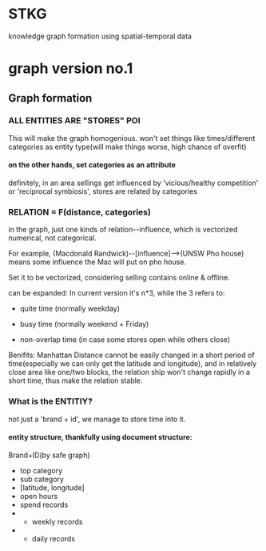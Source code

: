 # STKG
knowledge graph formation using spatial-temporal data

# graph version no.1
## Graph formation
### ALL ENTITIES ARE "STORES" POI
This will make the graph homogenious. won't set things like times/different categories as entity type(will make things worse, high chance of overfit)

#### on the other hands, set categories as an attribute
definitely, in an area sellings get influenced by 'vicious/healthy competition' or 'reciprocal symbiosis', stores are related by categories

### RELATION = F(distance, categories)
in the graph, just one kinds of relation--influence, which is vectorized numerical, not categorical.

For example, (Macdonald Randwick)--\[influence\]-->(UNSW Pho house) means some influence the Mac will put on pho house.

Set it to be vectorized, considering selling contains online & offline. 

can be expanded: In current version it's n*3, while the 3 refers to:

- quite time (normally weekday)

- busy time (normally weekend + Friday)

- non-overlap time (in case some stores open while others close)

Benifits: Manhattan Distance cannot be easily changed in a short period of time(especially we can only get the latitude and longitude), and in relatively close area like one/two blocks, the relation ship won't change rapidly in a short time, thus make the relation stable.

### What is the ENTITIY?
not just a 'brand + id', we manage to store time into it.

#### entity structure, thankfully using document structure:
Brand+ID(by safe graph)
- top category
- sub category
- \[latitude, longitude\]
- open hours
- spend records
- - weekly records
- - daily records
   